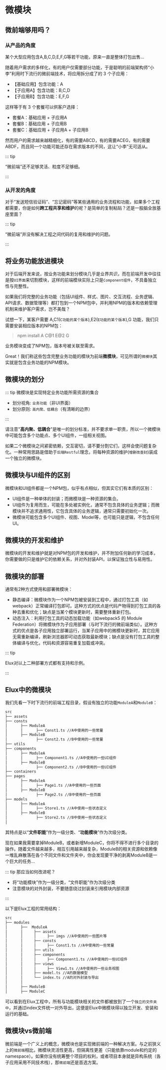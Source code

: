 # 微模块

## 微前端够用吗？

### 从产品的角度

某个大型应用包含A,B,C,D,E,F,G等若干功能，原来一直是整体打包出售...

随着用户需求的多样化，有的用户仅需要部分功能，于是聪明的前端架构师“小李”利用时下流行的微前端技术，将应用拆分成了的 3 个子应用：

- 【基础应用】包含功能：A
- 【子应用A】包含功能：B,C,D
- 【子应用B】包含功能：E,F,G

这样等于有 3 个套餐可以供客户选择：

- 套餐A：基础应用 + 子应用A
- 套餐B：基础应用 + 子应用B
- 套餐C：基础应用 + 子应用A + 子应用B

然而用户的需求越来越精细化，有的需要ABCD，有的需要ACEG，有的需要ABDF，而且同一个功能可能还存在需求版本的不同，这让“小李”无可适从。

::: tip

“微前端”还不足够灵活、粒度不足够细。

:::

### 从开发的角度

对于“发送短信验证码”、“忘记密码”等某些通用的业务流程和功能，如果多个工程都需要，你是如何**跨工程共享和维护**的呢？是简单的复制粘贴？还是一股脑全放基座里面？

::: tip

“微前端”并没有解决工程之间代码的复用和维护的问题。

:::

## 将业务功能放进模块

对于后端开发来说，按业务功能来划分模块几乎是业界共识，而在前端开发中往往是按`UI界面`来切割模块，这样的前端模块实际上只是`Component组件`，不具备独立性与完整性。

如果我们将完整的业务功能（包括UI组件、样式、图片、交互流程、业务逻辑、API请求、数据管理等）都打包到一个NPM包中，并利用NPM的版本和依赖管理机制来维护客户需求，岂不美哉？

试想一下，某客户需要 A,C1(`C功能的某个版本`),E2(`E功能的某个版本`),G 功能，我们只需要安装相应版本的NPM包：

> npm install A C@1 E@2 G

业务模块变成了NPM包，版本号被关联至需求。

Great！我们称这些包含完整业务功能的模块为前端**微模块**，可见所谓的`微模块`其实就是包含业务功能的NPM模块。

## 微模块的划分

::: tip 微模块是实现特定业务功能所需资源的集合

- 划分视角: `业务功能`（非UI界面）
- 划分原则: `高内聚、低耦合`（有清晰的边界）

:::

请注意"**高内聚、低耦合**"是唯一的划分标准，并不要求单一职责，所以一个微模块中可能包含多个功能点、多个UI组件，一组相关视图。

如果二个微模块之间紧密依赖，交互密切，请不要分割它们，这样会使问题复杂化。一种常用思路是借助于`后端Restful`理念，将每种资源的维护(`增删改查封`)装成一个独立的微模块。

## 微模块与UI组件的区别

微模块和UI组件都是一个NPM包，似乎有点相似，但其实它们有本质的区别：

- UI组件是一种单体的封装；而微模块是一种资源的集合。
- UI组件为复用而生，可能在多处被实例化，通常不包含具体的业务逻辑；而微模块并不追求通用性，它包含具体的业务逻辑，通常只需要初始化一次。
- 微模块可能包含多个UI组件、视图、Model等，也可能只是逻辑，不包含任何UI。

## 微模块的开发和维护

微模块的开发和维护就是对NPM包的开发和维护，并不附加任何新的学习成本，你需要做的只是维护它的依赖关系，并对外封装API，以保证独立性与易用性。

## 微模块的部署

通常有2种方式使用和部署微模块：

- 静态编译：微模块作为一个NPM包被安装到工程中，通过打包工具（如webpack）正常编译打包即可。这种方式的优点是代码产物得到打包工具的各种去重和优化；缺点是当某个模块更新时，需要整体重新打包。
- 动态注入：利用打包工具的动态加载功能（如webpack5 的 Module Federation）将微模块作为子应用部署（与时下流行的微前端类似）。这种方式的优点是各子应用独立部署运行，当某子应用中的微模块更新时，其它应用无需重新编译，刷新浏览器即可动态获取最新模块；缺点是没有打包工具的整体编译与优化，代码和资源容易重复加载或冲突。

::: tip

Elux对以上二种部署方式都有支持和示例。

:::

## Elux中的微模块

我们先看一下时下流行的前端工程目录，假设有独立的功能`ModuleA`和`ModuleB`：

```md
src
├── assets
├── consts
│      ├── ModuleA
│      │      ├── Const1.ts //A中使用的一些常量
│      ├── ModuleB
│             ├── Const2.ts //B中使用的一些常量
├── utils
├── components
│      ├── ModuleA
│      │      ├── Component1.ts //A中使用的一些UI组件
│      ├── ModuleB
│             ├── Component2.ts //B中使用的一些UI组件
├── containers
├── pages
│      ├── ModuleA
│      │      ├── Page1.ts //A中使用的一些页面
│      ├── ModuleB
│             ├── Page2.ts //B中使用的一些页面
├── models
│      ├── ModuleA
│      │      ├── Store1.ts //A中使用一些状态定义
│      ├── ModuleB
│             ├── Store2.ts //B中使用一些状态定义
│
```

其特点是以“**文件职能**”作为一级分类、“**功能模块**”作为次级分类。

现在如果我需要拿掉ModuleB，或者新增ModuleC，你将不得不进行多个目录的操作。随着文件越来越多，相互引用越来越复杂，ModuleB的相关资源和依赖像一堆乱麻散落在各个不同文件和文件夹中，你会发现要干净的剥离ModuleB是一个巨大的任务...

::: tip 那应当如何改进呢？

- 将“功能模块”作为一级分类，“文件职能”作为次级分类
- 注意模块的对外封装，不要随意绕过封装来引用模块内部资源

:::

以下是Elux工程的常用结构：

```md
src
├── modules
│      ├──  ModuleA
│      │     ├── assets
│      │     │     ├── imgs //A中使用的一些图片等
│      │     ├── consts
│      │     │     ├── Const1.ts //A中使用的一些常量
│      │     ├── utils
│      │     ├── components
│      │     │     ├── Component1.ts //A中使用的一些UI组件
│      │     ├── views
│      │     │     ├── View1.ts //A中使用的一些业务视图
│      │     ├── model.ts //A的数据模型
│      │     └── index.ts //A的对外封装与导出
│      │ 
│      ├── ModuleB
│      ├── ModuleC
```

可以看到在Elux工程中，所有与功能模块相关的文件都被放到了一个`独立的文件夹中`，并通过index文件统一对外导出，这便是Elux中微模块得以独立开发、安装和运行的基础。

## 微模块vs微前端

微前端是一个广义上的概念，微模块也是实现微前端的一种解决方案。与之前狭义上的`微前端`相比，微模块灵活性更高，但隔离性更差（只能依靠module和约定的namespace）。如果你没有统筹整个项目的权利，或者项目本身就是异构系统（各子应用采用不同技术栈），那`微前端`还是首选方案。
